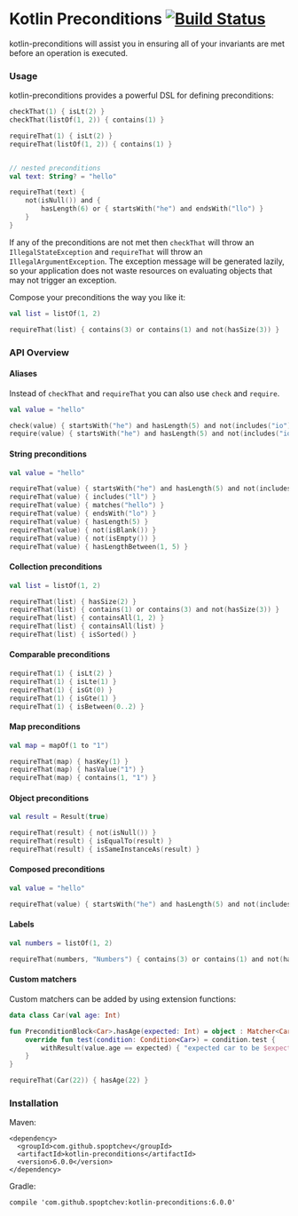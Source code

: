 # Kotlin Preconditions [![Build Status](https://travis-ci.org/spoptchev/kotlin-preconditions.svg?branch=master)](https://travis-ci.org/spoptchev/kotlin-preconditions)

kotlin-preconditions will assist you in ensuring all of your invariants are met
before an operation is executed.

### Usage

kotlin-preconditions provides a powerful DSL for defining preconditions:

```kotlin
checkThat(1) { isLt(2) }
checkThat(listOf(1, 2)) { contains(1) }

requireThat(1) { isLt(2) }
requireThat(listOf(1, 2)) { contains(1) }


// nested preconditions
val text: String? = "hello"

requireThat(text) {
    not(isNull()) and {
        hasLength(6) or { startsWith("he") and endsWith("llo") }
    }
}
```

If any of the preconditions are not met then `checkThat` will throw an
`IllegalStateException` and `requireThat` will throw an `IllegalArgumentException`.
The exception message will be generated lazily, so your application does
not waste resources on evaluating objects that may not trigger an exception.

Compose your preconditions the way you like it:

```kotlin
val list = listOf(1, 2)

requireThat(list) { contains(3) or contains(1) and not(hasSize(3)) }
```

### API Overview

#### Aliases

Instead of `checkThat` and `requireThat` you can also use `check` and `require`.

```kotlin
val value = "hello"

check(value) { startsWith("he") and hasLength(5) and not(includes("io")) }
require(value) { startsWith("he") and hasLength(5) and not(includes("io")) }
```

#### String preconditions

```kotlin
val value = "hello"

requireThat(value) { startsWith("he") and hasLength(5) and not(includes("io")) }
requireThat(value) { includes("ll") }
requireThat(value) { matches("hello") }
requireThat(value) { endsWith("lo") }
requireThat(value) { hasLength(5) }
requireThat(value) { not(isBlank()) }
requireThat(value) { not(isEmpty()) }
requireThat(value) { hasLengthBetween(1, 5) }
```

#### Collection preconditions

```kotlin
val list = listOf(1, 2)

requireThat(list) { hasSize(2) }
requireThat(list) { contains(1) or contains(3) and not(hasSize(3)) }
requireThat(list) { containsAll(1, 2) }
requireThat(list) { containsAll(list) }
requireThat(list) { isSorted() }
```

#### Comparable preconditions

```kotlin
requireThat(1) { isLt(2) }
requireThat(1) { isLte(1) }
requireThat(1) { isGt(0) }
requireThat(1) { isGte(1) }
requireThat(1) { isBetween(0..2) }
```

#### Map preconditions

```kotlin
val map = mapOf(1 to "1")

requireThat(map) { hasKey(1) }
requireThat(map) { hasValue("1") }
requireThat(map) { contains(1, "1") }
```

#### Object preconditions

```kotlin
val result = Result(true)

requireThat(result) { not(isNull()) }
requireThat(result) { isEqualTo(result) }
requireThat(result) { isSameInstanceAs(result) }
```

#### Composed preconditions

```kotlin
val value = "hello"

requireThat(value) { startsWith("he") and hasLength(5) and not(includes("io")) }
```

#### Labels

```kotlin
val numbers = listOf(1, 2)

requireThat(numbers, "Numbers") { contains(3) or contains(1) and not(hasSize(3)) }
```

#### Custom matchers

Custom matchers can be added by using extension functions:

```kotlin
data class Car(val age: Int)

fun PreconditionBlock<Car>.hasAge(expected: Int) = object : Matcher<Car>() {
    override fun test(condition: Condition<Car>) = condition.test {
        withResult(value.age == expected) { "expected car to be $expected years old, but was ${value.age}" }
    }
}

requireThat(Car(22)) { hasAge(22) }
```

### Installation

Maven:

```
<dependency>
  <groupId>com.github.spoptchev</groupId>
  <artifactId>kotlin-preconditions</artifactId>
  <version>6.0.0</version>
</dependency>
```

Gradle:

```
compile 'com.github.spoptchev:kotlin-preconditions:6.0.0'
```

